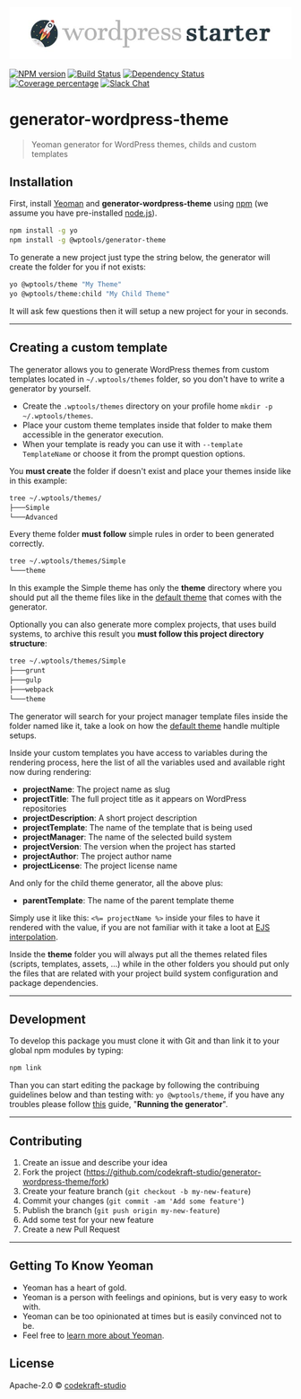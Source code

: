 ![banner](banner.jpg)

[![NPM version][npm-image]][npm-url] [![Build Status][travis-image]][travis-url] [![Dependency Status][daviddm-image]][daviddm-url] [![Coverage percentage][coveralls-image]][coveralls-url] [![Slack Chat](https://img.shields.io/badge/wordpress_slack-@codekraft--studio-blue.svg?style=flat)](https://wordpress.slack.com)

# generator-wordpress-theme

> Yeoman generator for WordPress themes, childs and custom templates

## Installation

First, install [Yeoman](http://yeoman.io) and __generator-wordpress-theme__ using [npm](https://www.npmjs.com/) (we assume you have pre-installed [node.js](https://nodejs.org/)).

```bash
npm install -g yo
npm install -g @wptools/generator-theme
```

To generate a new project just type the string below, the generator will create the folder for you if not exists:

```bash
yo @wptools/theme "My Theme"
yo @wptools/theme:child "My Child Theme"
```

It will ask few questions then it will setup a new project for your in seconds.

---

## Creating a custom template

The generator allows you to generate WordPress themes from custom templates located in 	`~/.wptools/themes` folder, so you don't have to write a generator by yourself.

+ Create the `.wptools/themes` directory on your profile home `mkdir -p ~/.wptools/themes`.
+ Place your custom theme templates inside that folder to make them accessible in the generator execution.
+ When your template is ready you can use it with `--template TemplateName` or choose it from the prompt question options.

You **must create** the folder if doesn't exist and place your themes inside like in this example:

```bash
tree ~/.wptools/themes/
├───Simple
└───Advanced
```

Every theme folder __must follow__ simple rules in order to been generated correctly.

```bash
tree ~/.wptools/themes/Simple
└───theme
```

In this example the Simple theme has only the __theme__ directory where you should put all the theme files like in the [default theme](https://github.com/codekraft-studio/generator-wordpress-theme/tree/master/generators/app/templates/theme) that comes with the generator.

Optionally you can also generate more complex projects, that uses build systems, to archive this result you __must follow this project directory structure__:

```bash
tree ~/.wptools/themes/Simple
├───grunt
├───gulp
├───webpack
└───theme
```

The generator will search for your project manager template files inside the folder named like it, take a look on how the [default theme](https://github.com/codekraft-studio/generator-wordpress-theme/tree/master/generators/app/templates) handle multiple setups.

Inside your custom templates you have access to variables during the rendering process, here the list of all the variables used and available right now during rendering:

* __projectName__: The project name as slug
* __projectTitle__: The full project title as it appears on WordPress repositories
* __projectDescription__: A short project description
* __projectTemplate__: The name of the template that is being used
* __projectManager__: The name of the selected build system
* __projectVersion__: The version when the project has started
* __projectAuthor__: The project author name
* __projectLicense__: The project license name

And only for the child theme generator, all the above plus:

* __parentTemplate__: The name of the parent template theme

Simply use it like this: `<%= projectName %>` inside your files to have it rendered with the value, if you are not familiar with it take a loot at [EJS interpolation](http://www.embeddedjs.com/).

Inside the __theme__ folder you will always put all the themes related files (scripts, templates, assets, ...) while in the other folders you should put only the files that are related with your project build system configuration and package dependencies.


---

## Development

To develop this package you must clone it with Git and than link it to your global npm modules by typing:

```bash
npm link
```

Than you can start editing the package by following the contribuing guidelines below and than testing with: `yo @wptools/theme`, if you have any troubles please follow [this](http://yeoman.io/authoring/) guide, "__Running the generator__".

---

## Contributing

1. Create an issue and describe your idea
2. Fork the project (https://github.com/codekraft-studio/generator-wordpress-theme/fork)
3. Create your feature branch (`git checkout -b my-new-feature`)
4. Commit your changes (`git commit -am 'Add some feature'`)
5. Publish the branch (`git push origin my-new-feature`)
6. Add some test for your new feature
7. Create a new Pull Request

---

## Getting To Know Yeoman

 * Yeoman has a heart of gold.
 * Yeoman is a person with feelings and opinions, but is very easy to work with.
 * Yeoman can be too opinionated at times but is easily convinced not to be.
 * Feel free to [learn more about Yeoman](http://yeoman.io/).

## License

Apache-2.0 © [codekraft-studio]()

[npm-image]: https://badge.fury.io/js/generator-wordpress-theme.svg
[npm-url]: https://npmjs.org/package/generator-wordpress-theme
[travis-image]: https://travis-ci.org/codekraft-studio/generator-wordpress-theme.svg?branch=master
[travis-url]: https://travis-ci.org/codekraft-studio/generator-wordpress-theme
[daviddm-image]: https://david-dm.org/codekraft-studio/generator-wordpress-theme.svg?theme=shields.io
[daviddm-url]: https://david-dm.org/codekraft-studio/generator-wordpress-theme
[coveralls-image]: https://coveralls.io/repos/codekraft-studio/generator-wordpress-theme/badge.svg
[coveralls-url]: https://coveralls.io/r/codekraft-studio/generator-wordpress-theme
